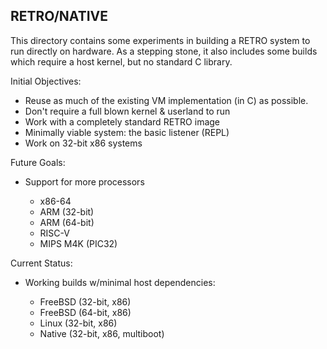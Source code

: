 RETRO/NATIVE
---------------------------------------------------------------
This directory contains some experiments in building a RETRO
system to run directly on hardware. As a stepping stone, it
also includes some builds which require a host kernel, but no
standard C library.

Initial Objectives:

- Reuse as much of the existing VM implementation (in C) as
  possible.
- Don't require a full blown kernel & userland to run
- Work with a completely standard RETRO image
- Minimally viable system: the basic listener (REPL)
- Work on 32-bit x86 systems

Future Goals:

- Support for more processors

  - x86-64
  - ARM (32-bit)
  - ARM (64-bit)
  - RISC-V
  - MIPS M4K (PIC32)

Current Status:

- Working builds w/minimal host dependencies:

  - FreeBSD (32-bit, x86)
  - FreeBSD (64-bit, x86)
  - Linux   (32-bit, x86)
  - Native  (32-bit, x86, multiboot)
